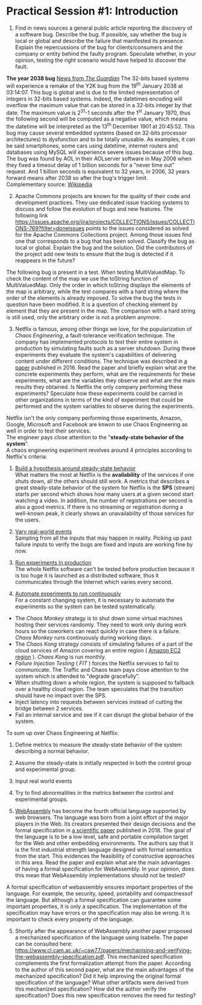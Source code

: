 # Practical Session #1: Introduction

1. Find in news sources a general public article reporting the discovery of a software bug. Describe the bug. If possible, say whether the bug is local or global and describe the failure that manifested its presence. Explain the repercussions of the bug for clients/consumers and the company or entity behind the faulty program. Speculate whether, in your opinion, testing the right scenario would have helped to discover the fault.

**The year 2038 bug** [News from *The Guardian*](https://www.theguardian.com/technology/2014/dec/17/is-the-year-2038-problem-the-new-y2k-bug)
The 32-bits based systems will experience a remake of the Y2K bug from the 19<sup>th</sup> January 2038 at 03:14:07. This bug is global and is due to the limited representation of integers in 32-bits based systems. Indeed, the datetimes encoding will overflow the maximum value that can be stored in a 32-bits integer by that date. The maximum value is 2<sup>31</sup>-1 seconds after the 1<sup>st</sup> January 1970, thus the following second will be computed as a negative value, which means the datetime will be interpreted as the 13<sup>th</sup> December 1901 at 20:45:52. This bug may cause several embedded systems (based on 32-bits processor architectures) to dysfunction and to be totally unusable. As examples, it can be said smartphones, some cars using datetime, internet routers and databases using MySQL will experience severe issues because of this bug. The bug was found by AOL in their AOLserver software in May 2006 when they fixed a timeout delay of 1 billion seconds for a "never time out" request. And 1 billion seconds is equivalent to 32 years, in 2006, 32 years forward means after 2038 so after the bug's trigger limit.<br/>
Complementary source: [Wikipedia](https://en.wikipedia.org/wiki/Year_2038_problem)

2. Apache Commons projects are known for the quality of their code and development practices. They use dedicated issue tracking systems to discuss and follow the evolution of bugs and new features. The following link https://issues.apache.org/jira/projects/COLLECTIONS/issues/COLLECTIONS-769?filter=doneissues points to the issues considered as solved for the Apache Commons Collections project. Among those issues find one that corresponds to a bug that has been solved. Classify the bug as local or global. Explain the bug and the solution. Did the contributors of the project add new tests to ensure that the bug is detected if it reappears in the future?

The following bug is present in a test. When testing MultiValuedMap.
To check the content of the map we use the toString function of MultiValuedMap. Only the order in which toString displays the elements of the map is arbitrary, while the test compares with a hard string where the order of the elements is already imposed.
To solve the bug the tests in question have been modified. It is a question of checking element by element that they are present in the map. The comparison with a hard string is still used, only the arbitrary order is not a problem anymore.

3. Netflix is famous, among other things we love, for the popularization of *Chaos Engineering*, a fault-tolerance verification technique. The company has implemented protocols to test their entire system in production by simulating faults such as a server shutdown. During these experiments they evaluate the system's capabilities of delivering content under different conditions. The technique was described in [a paper](https://arxiv.org/ftp/arxiv/papers/1702/1702.05843.pdf) published in 2016. Read the paper and briefly explain what are the concrete experiments they perform, what are the requirements for these experiments, what are the variables they observe and what are the main results they obtained. Is Netflix the only company performing these experiments? Speculate how these experiments could be carried in other organizations in terms of the kind of experiment that could be performed and the system variables to observe during the experiments.

Netflix isn't the only company performing those experiments, Amazon, Google, Microsoft and Facebook are knwon to use Chaos Engineering as well in order to test their services.<br/>
The engineer pays close attention to the "**steady-state behavior of the system**".<br/>
A chaos engineering experiment revolves around 4 principles according to Netflix's criteria:

1. <ins>Build a hypothesis around steady-state behavior</ins><br/>What matters the most at Netflix is the **availability** of the services if one shuts down, all the others should still work. A metrics that describes a great steady-state behavior of the system for Netflix is the **SPS** (stream) starts per second which shows how many users at a given second start watching a video. In addition, the number of registrations per second is also a good metrics. If there is no streaming or registration during a well-known peak, it clearly shows an unavailability of those services for the users.

2. <ins>Vary real-world events</ins><br/>Sampling from all the inputs that may happen in reality. Picking up past failure inputs to verify the bugs are fixed and inputs are working fine by now.

3. <ins>Run experiments in production</ins><br/>The whole Netflix software can't be tested before production because it is too huge it is launched as a distributed software, thus it communicates through the Internet which varies every second.

4. <ins>Automate experiments to run continuously</ins><br/>For a constant changing system, it is necessary to automate the experiments so the system can be tested systematically.

* The *Chaos Monkey* strategy is to shut down some virtual machines hosting their services randomly. They need to work only during work hours so the coworkers can react quickly in case there is a failure. *Chaos Monkey* runs continuously during working days.
* The *Chaos Kong* strategy consists of simulating failures of a part of the cloud services of Amazon covering an entire region ( [Amazon EC2 region](https://docs.aws.amazon.com/fr_fr/AWSEC2/latest/UserGuide/using-regions-availability-zones.html#concepts-available-regions) ). *Chaos Kong* is run monthly.
* *Failure Injection Testing* ( *FIT* ) forces the Netflix services to fail to communicate. The Traffic and Chaos team pays close attention to the system which is attended to "degrade gracefully".
* When shutting down a whole region, the system is supposed to fallback over a healthy cloud region. The team speculates that the transition should have no impact over the SPS.
* Inject latency into requests between services instead of cutting the bridge between 2 services.
* Fail an internal service and see if it can disrupt the global behaior of the system.

To sum up over Chaos Engineering at Netflix:

1. Define metrics to measure the steady-state behavior of the system describing a normal behavior.

2. Assume the steady-state is initially respected in both the control group and experimental group.

3. Input real world events

4. Try to find abnormalities in the metrics between the control and experimental groups.

4. [WebAssembly](https://webassembly.org/) has become the fourth official language supported by web browsers. The language was born from a joint effort of the major players in the Web. Its creators presented their design decisions and the formal specification in [a scientific paper](https://people.mpi-sws.org/~rossberg/papers/Haas,%20Rossberg,%20Schuff,%20Titzer,%20Gohman,%20Wagner,%20Zakai,%20Bastien,%20Holman%20-%20Bringing%20the%20Web%20up%20to%20Speed%20with%20WebAssembly.pdf) published in 2018. The goal of the language is to be a low level, safe and portable compilation target for the Web and other embedding environments. The authors say that it is the first industrial strength language designed with formal semantics from the start. This evidences the feasibility of constructive approaches in this area. Read the paper and explain what are the main advantages of having a formal specification for WebAssembly. In your opinion, does this mean that WebAssembly implementations should not be tested? 

A formal specification of webassembly ensures important properties of the language. For example, the security, speed, portability and compactnessof the language. But although a formal specification can guarantee some important properties, it is only a specification. The implementation of the specification may have errors or the specification may also be wrong. It is important to check every property of the language.  

5.  Shortly after the appearance of WebAssembly another paper proposed a mechanized specification of the language using Isabelle. The paper can be consulted here: https://www.cl.cam.ac.uk/~caw77/papers/mechanising-and-verifying-the-webassembly-specification.pdf. This mechanized specification complements the first formalization attempt from the paper. According to the author of this second paper, what are the main advantages of the mechanized specification? Did it help improving the original formal specification of the language? What other artifacts were derived from this mechanized specification? How did the author verify the specification? Does this new specification removes the need for testing?

